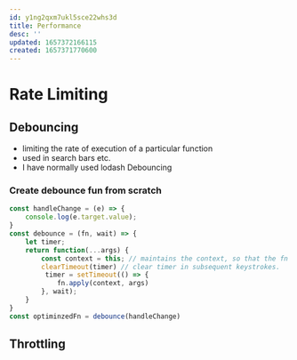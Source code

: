 ```yaml
---
id: y1ng2qxm7ukl5sce22whs3d
title: Performance
desc: ''
updated: 1657372166115
created: 1657371770600
---
```


# Rate Limiting

## Debouncing

- limiting the rate of execution of a particular function
- used in search bars etc.
- I have normally used lodash Debouncing

### Create debounce fun from scratch

```js
const handleChange = (e) => {
    console.log(e.target.value);
}
const debounce = (fn, wait) => {
    let timer;
    return function(...args) {
        const context = this; // maintains the context, so that the fn is called within the same lexical environment with same arguments as it was running before wrapping it around a debounce function.
        clearTimeout(timer) // clear timer in subsequent keystrokes.
         timer = setTimeout(() => {
            fn.apply(context, args)
        }, wait);
    }
}
const optiminzedFn = debounce(handleChange)
```

## Throttling